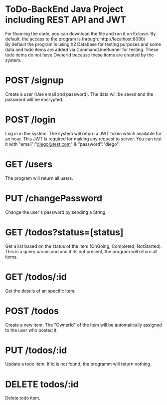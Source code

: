 # ToDo-BackEnd Java Project including REST API and JWT

For Running the code, you can download the file and run it on Eclipse. By default, the access to the program is through: http://localhost:8080/<br>
By default the program is using h2 Database for testing purposes and some data and todo items are added via CommandLineRunner for testing. These todo items do not have OwnerId because these items are created by the system.


# POST /signup
Create a user (Use email and password). The data will be saved and the password will be encrypted.

# POST /login
Log in in the system. The system will return a JWT token which available for an hour. This JWT is required for making any request to server.
You can test it with "email":"diego@test.com" & "password":"diego".

# GET /users
The program will return all users.

# PUT /changePassword
Change the user's password by sending a String.

# GET /todos?status=[status]
Get a list based on the status of the item (OnGoing, Completed, NotStarted). This is a query param and and if its not present, the program will return all items.

# GET /todos/:id
Get the details of an specific item.

# POST /todos
Create a new item. The "OwnerId" of the item will be automatically assigned to the user who posted it.

# PUT /todos/:id
Update a todo item. If id is not found, the programm will return nothing. 

# DELETE todos/:id
Delete todo item.
